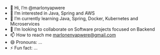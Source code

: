 - 👋 Hi, I’m @marlonyapwere
- 👀 I’m interested in Java, Spring and AWS
- 🌱 I’m currently learning Java, Spring, Docker, Kubernetes and Microservices
- 💞️ I’m looking to collaborate on Software projects focused on Backend
- 📫 How to reach me marlonenyapwere@gmail.com
- 😄 Pronouns: ...
- ⚡ Fun fact: ...

<!---
marlonyapwere/marlonyapwere is a ✨ special ✨ repository because its `README.md` (this file) appears on your GitHub profile.
You can click the Preview link to take a look at your changes.
--->
